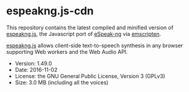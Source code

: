 # espeakng.js-cdn

This repository contains the latest compiled and minified version of
[espeakng.js](https://github.com/espeak-ng/espeak-ng/tree/master/emscripten),
the Javascript port of 
[eSpeak-ng](https://github.com/espeak-ng/espeak-ng)
via
[emscripten](http://emscripten.org).

[espeakng.js](https://github.com/espeak-ng/espeak-ng/tree/master/emscripten)
allows client-side text-to-speech synthesis in any browser
supporting Web workers and the Web Audio API.

* Version: 1.49.0
* Date: 2016-11-02
* License: the GNU General Public License, Version 3 (GPLv3)
* Size: 3.0 MB (including all the voices)
